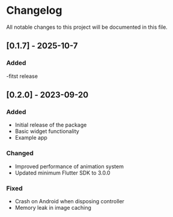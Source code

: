# Changelog

All notable changes to this project will be documented in this file.


## [0.1.7] - 2025-10-7

### Added
-fitst release


## [0.2.0] - 2023-09-20

### Added
- Initial release of the package
- Basic widget functionality
- Example app
### Changed
- Improved performance of animation system
- Updated minimum Flutter SDK to 3.0.0

### Fixed
- Crash on Android when disposing controller
- Memory leak in image caching